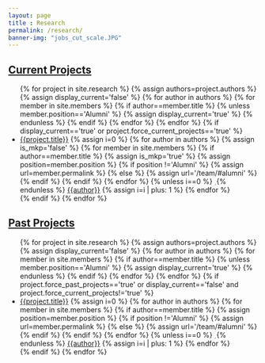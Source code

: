 ```yaml
--- 
layout: page
title : Research 
permalink: /research/
banner-img: "jobs_cut_scale.JPG"
---
```

<h2><u>Current Projects</u></h2>
<ul>
  {% for project in site.research %}
      {% assign authors=project.authors %}
      {% assign display_current='false' %}
      {% for author in authors %}
          {% for member in site.members %}
              {% if author==member.title %}
                  {% unless member.position=='Alumni' %}
                      {% assign display_current='true' %}
                  {% endunless %}
              {% endif %}
          {% endfor %}
      {% endfor %}
      {% if display_current=='true' or project.force_current_projects=='true' %}
      <li>
      <a href="{{site.baseurl}}/{{project.permalink}}">{{project.title}}</a>
      {% assign i=0 %}
      {% for author in authors %}
	  {% assign is_mkp='false' %}
          {% for member in site.members %}
              {% if author==member.title %}
	          {% assign is_mkp='true' %}
                  {% assign position=member.position %}
                  {% if position !='Alumni' %}
                      {% assign url=member.permalink %}
				          {% else %}
				              {% assign url='/team/#alumni' %}
				        {% endif %}
              {% endif %}
          {% endfor %}
          {% unless i==0 %}<span style="color: DarkGray;"> ,</span>{% endunless %}
         <a href="{% if site.data.external_researchers[author] %}{{site.data.external_researchers[author]}}{% elsif is_mkp=='true' %}{{site.baseurl}}{{url}}{% else %}javascript:;{% endif %}" class="author authorlink {%unless is_mkp=='true' or site.data.external_researchers[author] %}inactive{% endunless %}" id="{{author}}_lnk">{{author}}</a>
          {% assign i=i | plus: 1 %}
      {% endfor %}
  </li>
  {% endif %}
  {% endfor %}
</ul>  
<h2><u>Past Projects</u></h2>
<ul>
  {% for project in site.research %}
      {% assign authors=project.authors %}
      {% assign display_current='false' %}
      {% for author in authors %}
          {% for member in site.members %}
              {% if author==member.title %}
                  {% unless member.position=='Alumni' %}
                      {% assign display_current='true' %}
                  {% endunless %}
              {% endif %}
          {% endfor %}
      {% endfor %}
      {% if project.force_past_projects=='true' or display_current=='false' and project.force_current_projects!='true' %}
      <li>
      <a href="{{site.baseurl}}/{{project.permalink}}">{{project.title}}</a>
      {% assign i=0 %}
      {% for author in authors %}
          {% for member in site.members %}
              {% if author==member.title %}
                  {% assign position=member.position %}
                  {% if position !='Alumni' %}
                       {% assign url=member.permalink %}
				          {% else %}
				            {% assign url='/team/#alumni' %}
				        {% endif %}
              {% endif %}
          {% endfor %}
          {% unless i==0 %}<span style="color: DarkGray;"> ,</span>{% endunless %}
          <a href="{% if site.data.external_researchers[author] %}{{site.data.external_researchers[author]}}{% elsif is_mkp=='true' %}{{site.baseurl}}{{url}}{% else %}javascript:;{% endif %}" class="author authorlink {%unless is_mkp=='true' or site.data.external_researchers[author] %}inactive{% endunless %}" id="{{author}}_lnk">{{author}}</a>
          {% assign i=i | plus: 1 %}
      {% endfor %}
  </li>
  {% endif %}
  {% endfor %}
</ul>  
